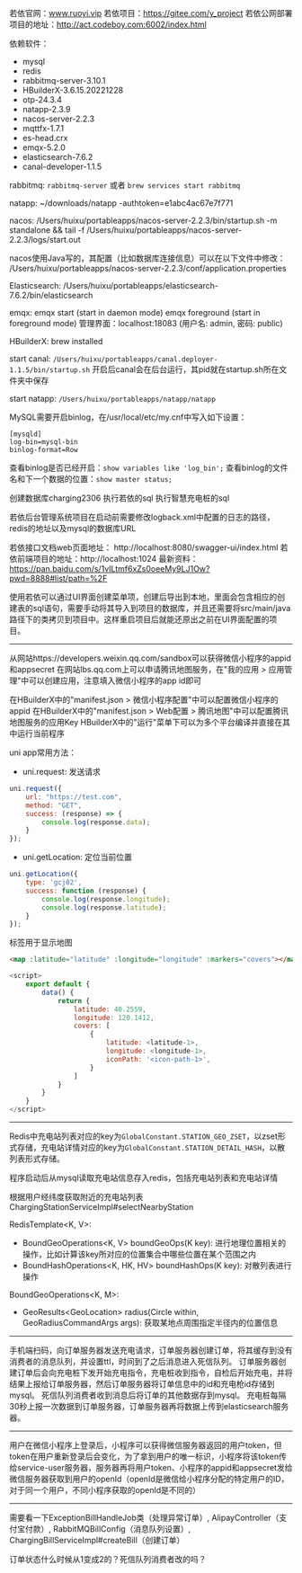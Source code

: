 若依官网：www.ruoyi.vip
若依项目：https://gitee.com/y_project
若依公网部署项目的地址：http://act.codeboy.com:6002/index.html

依赖软件：
- mysql
- redis
- rabbitmq-server-3.10.1
- HBuilderX-3.6.15.20221228
- otp-24.3.4
- natapp-2.3.9
- nacos-server-2.2.3
- mqttfx-1.7.1
- es-head.crx
- emqx-5.2.0
- elasticsearch-7.6.2
- canal-developer-1.1.5


rabbitmq:
`rabbitmq-server`
或者
`brew services start rabbitmq`


natapp:
~/downloads/natapp -authtoken=e1abc4ac67e7f771

nacos:
/Users/huixu/portableapps/nacos-server-2.2.3/bin/startup.sh -m standalone && tail -f /Users/huixu/portableapps/nacos-server-2.2.3/logs/start.out

nacos使用Java写的，其配置（比如数据库连接信息）可以在以下文件中修改：
/Users/huixu/portableapps/nacos-server-2.2.3/conf/application.properties


Elasticsearch:
/Users/huixu/portableapps/elasticsearch-7.6.2/bin/elasticsearch

emqx:
emqx start (start in daemon mode)
emqx foreground (start in foreground mode)
管理界面：localhost:18083 (用户名: admin, 密码: public)

HBuilderX:
brew installed

start canal:
`/Users/huixu/portableapps/canal.deployer-1.1.5/bin/startup.sh`
开启后canal会在后台运行，其pid就在startup.sh所在文件夹中保存

start natapp:
`/Users/huixu/portableapps/natapp/natapp`

MySQL需要开启binlog，在/usr/local/etc/my.cnf中写入如下设置：
```
[mysqld]
log-bin=mysql-bin
binlog-format=Row
```
查看binlog是否已经开启：`show variables like 'log_bin';`
查看binlog的文件名和下一个数据的位置：`show master status;`



创建数据库charging2306
执行若依的sql
执行智慧充电桩的sql


若依后台管理系统项目在启动前需要修改logback.xml中配置的日志的路径，redis的地址以及mysql的数据库URL

若依接口文档web页面地址：
http://localhost:8080/swagger-ui/index.html
若依前端项目的地址：http://localhost:1024
最新资料：https://pan.baidu.com/s/1vILtmf6xZs0oeeMy9LJ1Ow?pwd=8888#list/path=%2F


使用若依可以通过UI界面创建菜单项，创建后导出到本地，里面会包含相应的创建表的sql语句，需要手动将其导入到项目的数据库，并且还需要将src/main/java路径下的类拷贝到项目中。这样重启项目后就能还原出之前在UI界面配置的项目。

---
从网站https://developers.weixin.qq.com/sandbox可以获得微信小程序的appid和appsecret
在网站lbs.qq.com上可以申请腾讯地图服务，在"我的应用 > 应用管理"中可以创建应用，注意填入微信小程序的app id即可

在HBuilderX中的"manifest.json > 微信小程序配置"中可以配置微信小程序的appid
在HBuilderX中的"manifest.json > Web配置 > 腾讯地图"中可以配置腾讯地图服务的应用Key
HBuilderX中的"运行"菜单下可以为多个平台编译并直接在其中运行当前程序

uni app常用方法：
- uni.request: 发送请求
```javascript
uni.request({
    url: "https://test.com",
    method: "GET",
    success: (response) => {
        console.log(response.data);
    }
});
```
- uni.getLocation: 定位当前位置
```javascript
uni.getLocation({
    type: 'gcj02',
    success: function (response) {
        console.log(response.longitude);
        console.log(response.latitude);
    }
});
```

<map>标签用于显示地图

```html
<map :latitude="latitude" :longitude="longitude" :markers="covers"></map>
```
```javascript
<script>
	export default {
		data() {
			return {
				latitude: 40.2559,
				longitude: 120.1412,
				covers: [
                    {
                        latitude: <latitude-1>,
                        longitude: <longitude-1>,
                        iconPath: '<icon-path-1>',
                    }
                ]
			}
		}
    }
</script>
```


---
Redis中充电站列表对应的key为`GlobalConstant.STATION_GEO_ZSET`，以zset形式存储，充电站详情对应的key为`GlobalConstant.STATION_DETAIL_HASH`，以散列表形式存储。

程序启动后从mysql读取充电站信息存入redis，包括充电站列表和充电站详情


根据用户经纬度获取附近的充电站列表
ChargingStationServiceImpl#selectNearbyStation


RedisTemplate<K, V>:
- BoundGeoOperations<K, V> boundGeoOps(K key): 进行地理位置相关的操作，比如计算该key所对应的位置集合中哪些位置在某个范围之内
- BoundHashOperations<K, HK, HV> boundHashOps(K key): 对散列表进行操作

BoundGeoOperations<K, M>:
- GeoResults<GeoLocation<M>> radius(Circle within, GeoRadiusCommandArgs args): 获取某地点周围指定半径内的位置信息


---
手机端扫码，向订单服务器发送充电请求，订单服务器创建订单，将其缓存到没有消费者的消息队列，并设置ttl，时间到了之后消息进入死信队列。
订单服务器创建订单后会向充电桩下发开始充电指令，充电桩收到指令，自检后开始充电，并将结果上报给订单服务器，然后订单服务器将订单信息中的id和充电枪id存储到mysql。
死信队列消费者收到消息后将订单的其他数据存到mysql。
充电桩每隔30秒上报一次数据到订单服务器，订单服务器再将数据上传到elasticsearch服务器。

---
用户在微信小程序上登录后，小程序可以获得微信服务器返回的用户token，但token在用户重新登录后会变化，为了拿到用户的唯一标识，小程序将该token传给service-user服务器，服务器再将用户token、小程序的appid和appsecret发给微信服务器获取到用户的openId（openId是微信给小程序分配的特定用户的ID，对于同一个用户，不同小程序获取的openId是不同的）


----

需要看一下ExceptionBillHandleJob类（处理异常订单）, AlipayController（支付宝付款）, RabbitMQBillConfig（消息队列设置）, ChargingBillServiceImpl#createBill（创建订单）


订单状态什么时候从1变成2的？死信队列消费者改的吗？
